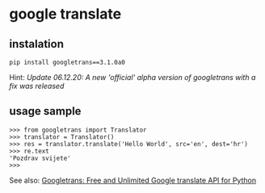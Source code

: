 # google translate

## instalation
```
pip install googletrans==3.1.0a0
```
Hint:
*Update 06.12.20: A new 'official' alpha version of googletrans with a fix was released*

## usage sample
```
>>> from googletrans import Translator
>>> translator = Translator()
>>> res = translator.translate('Hello World', src='en', dest='hr')
>>> re.text
'Pozdrav svijete'
>>> 
```

See also: [Googletrans: Free and Unlimited Google translate API for Python](https://py-googletrans.readthedocs.io/en/latest/)

